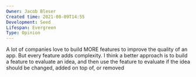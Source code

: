 ```yaml
---
Owner: Jacob Bleser
Created time: 2021-08-09T14:55
Development: Seed
Lifespan: Evergreen
Type: Opinion
---
```

A lot of companies love to build MORE features to improve the quality of an app. But every feature adds complexity. I think a better approach is to build a feature to evaluate an idea, and then use the feature to evaluate if the idea should be changed, added on top of, or removed